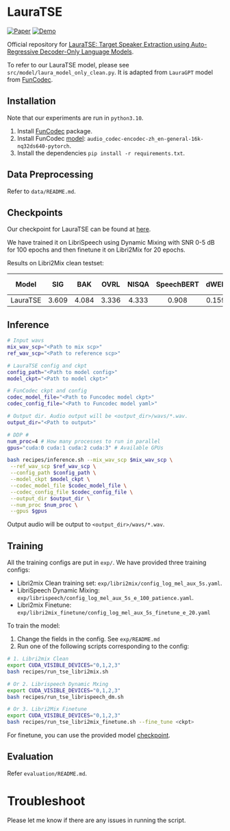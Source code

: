 # LauraTSE

[![Paper](https://img.shields.io/badge/Paper-red?&logo=arxiv)](https://arxiv.org/abs/2504.07402) 
[![Demo](https://img.shields.io/badge/Demo-green?&logo=youtube)](https://beilong-tang.github.io/lauraTSE.demo//)


Official repository for [LauraTSE: Target Speaker Extraction using Auto-Regressive Decoder-Only Language Models](https://arxiv.org/abs/2504.07402).

To refer to our LauraTSE model, please see `src/model/laura_model_only_clean.py`. It is adapted from `LauraGPT` model from [FunCodec](https://github.com/modelscope/FunCodec). 

## Installation

Note that our experiments are run in `python3.10`.

1. Install [FunCodec](https://github.com/modelscope/FunCodec) package.
2. Install FunCodec [model](https://huggingface.co/alibaba-damo/audio_codec-encodec-zh_en-general-16k-nq32ds640-pytorch): `audio_codec-encodec-zh_en-general-16k-nq32ds640-pytorch`.
3. Install the dependencies `pip install -r requirements.txt`.

## Data Preprocessing

Refer to `data/README.md`. 

## Checkpoints

Our checkpoint for LauraTSE can be found at [here](https://huggingface.co/Beilong/LauraTSE).

We have trained it on LibriSpeech using Dynamic Mixing with SNR 0-5 dB for 100 epochs and then finetune it on Libri2Mix for 20 epochs. 

Results on Libri2Mix clean testset:

|  Model   |  SIG  |  BAK  | OVRL  | NISQA | SpeechBERT | dWER  | WavLM Sim | Wespeaker Sim |
| :------: | :---: | :---: | :---: | :---: | :--------: | :---: | :-------: | :-----------: |
| LauraTSE | 3.609 | 4.084 | 3.336 | 4.333 |   0.908    | 0.159 |   0.974   |     0.876     |

## Inference

```sh
# Input wavs
mix_wav_scp="<Path to mix scp>"
ref_wav_scp="<Path to reference scp>"

# LauraTSE config and ckpt
config_path="<Path to model config>"
model_ckpt="<Path to model ckpt>"

# FunCodec ckpt and config
codec_model_file="<Path to Funcodec model ckpt>"
codec_config_file="<Path to Funcodec model yaml>"

# Output dir. Audio output will be <output_dir>/wavs/*.wav.
output_dir="<Path to output>"

# DDP #
num_proc=4 # How many processes to run in parallel
gpus="cuda:0 cuda:1 cuda:2 cuda:3" # Available GPUs

bash recipes/inference.sh --mix_wav_scp $mix_wav_scp \
 --ref_wav_scp $ref_wav_scp \
 --config_path $config_path \
 --model_ckpt $model_ckpt \
 --codec_model_file $codec_model_file \
 --codec_config_file $codec_config_file \
 --output_dir $output_dir \
 --num_proc $num_proc \
 --gpus $gpus
```

Output audio will be output to `<output_dir>/wavs/*.wav`.


## Training

All the training configs are put in `exp/`. We have provided three training configs:

- Libri2mix Clean training set: `exp/libri2mix/config_log_mel_aux_5s.yaml`.
- LibriSpeech Dynamic Mixing: `exp/librispeech/config_log_mel_aux_5s_e_100_patience.yaml`.
- Libri2mix Finetune: `exp/libri2mix_finetune/config_log_mel_aux_5s_finetune_e_20.yaml`

To train the model:
1. Change the fields in the config. See `exp/README.md`
2. Run one of the following scripts corresponding to the config:
```sh
# 1. Libri2mix Clean
export CUDA_VISIBLE_DEVICES="0,1,2,3"
bash recipes/run_tse_libri2mix.sh

# Or 2. Librispeech Dynamic Mxing
export CUDA_VISIBLE_DEVICES="0,1,2,3"
bash recipes/run_tse_librispeech_dm.sh

# Or 3. Libri2Mix Finetune
export CUDA_VISIBLE_DEVICES="0,1,2,3"
bash recipes/run_tse_libri2mix_finetune.sh --fine_tune <ckpt> 
```

For finetune, you can use the provided model [checkpoint](https://huggingface.co/Beilong/LauraTSE).

## Evaluation

Refer `evaluation/README.md`. 


# Troubleshoot

Please let me know if there are any issues in running the script.